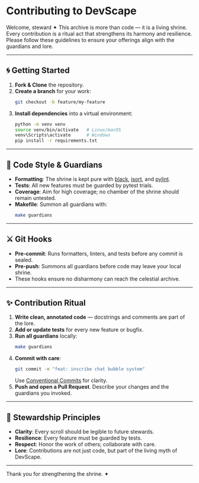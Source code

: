 # Contributing to DevScape

Welcome, steward ✦
This archive is more than code — it is a living shrine. Every contribution is a ritual act that strengthens its harmony and resilience. Please follow these guidelines to ensure your offerings align with the guardians and lore.

---

## 🌀 Getting Started
1. **Fork & Clone** the repository.
2. **Create a branch** for your work:
   ```bash
   git checkout -b feature/my-feature
   ```
3. **Install dependencies** into a virtual environment:
   ```bash
   python -m venv venv
   source venv/bin/activate   # Linux/macOS
   venv\Scripts\activate      # Windows
   pip install -r requirements.txt
   ```

---

## 🧹 Code Style & Guardians
- **Formatting**: The shrine is kept pure with [black](https://black.readthedocs.io/), [isort](https://pycqa.github.io/isort/), and [pylint](https://pylint.pycqa.org/).
- **Tests**: All new features must be guarded by pytest trials.
- **Coverage**: Aim for high coverage; no chamber of the shrine should remain untested.
- **Makefile**: Summon all guardians with:
  ```bash
  make guardians
  ```

---

## ⚔️ Git Hooks
- **Pre-commit**: Runs formatters, linters, and tests before any commit is sealed.
- **Pre-push**: Summons all guardians before code may leave your local shrine.
- These hooks ensure no disharmony can reach the celestial archive.

---

## ✨ Contribution Ritual
1. **Write clean, annotated code** — docstrings and comments are part of the lore.
2. **Add or update tests** for every new feature or bugfix.
3. **Run all guardians** locally:
   ```bash
   make guardians
   ```
4. **Commit with care**:
   ```bash
   git commit -m "feat: inscribe chat bubble system"
   ```
   Use [Conventional Commits](https://www.conventionalcommits.org/) for clarity.
5. **Push and open a Pull Request**. Describe your changes and the guardians you invoked.

---

## 🌿 Stewardship Principles
- **Clarity**: Every scroll should be legible to future stewards.
- **Resilience**: Every feature must be guarded by tests.
- **Respect**: Honor the work of others; collaborate with care.
- **Lore**: Contributions are not just code, but part of the living myth of DevScape.

---

Thank you for strengthening the shrine. ✦
